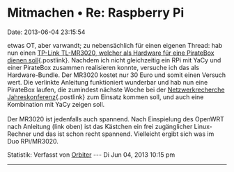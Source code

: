 Mitmachen • Re: Raspberry Pi
============================

Date: 2013-06-04 23:15:54

etwas OT, aber varwandt; zu nebensächlich für einen eigenen Thread: hab
nun einen [TP-Link TL-MR3020, welcher als Hardware für eine PirateBox
dienen soll](http://daviddarts.com/piratebox-diy-openwrt/){.postlink}.
Nachdem ich nicht gleichzeitig ein RPi mit YaCy und einer PirateBox
zusammen realisieren konnte, versuche ich das als Hardware-Bundle. Der
MR3020 kostet nur 30 Euro und somit einen Versuch wert. Die verlinkte
Anleitung funktioniert wunderbar und hab nun eine PirateBox laufen, die
zumindest nächste Woche bei der [Netzwerkrecherche
Jahreskonferenz](http://forum.yacy-websuche.de/viewtopic.php?f=16&t=1233#p8367){.postlink}
zum Einsatz kommen soll, und auch eine Kombination mit YaCy zeigen
soll.\
\
Der MR3020 ist jedenfalls auch spannend. Nach Einspielung des OpenWRT
nach Anleitung (link oben) ist das Kästchen ein frei zugänglicher
Linux-Rechner und das ist schon recht spannend. Vielleicht ergibt sich
was im Duo RPi/MR3020.

Statistik: Verfasst von
[Orbiter](http://forum.yacy-websuche.de/memberlist.php?mode=viewprofile&u=2)
--- Di Jun 04, 2013 10:15 pm

------------------------------------------------------------------------
